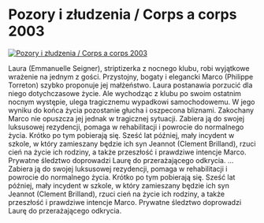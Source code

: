 Pozory i złudzenia / Corps a corps 2003 
=============
[![Pozory i złudzenia / Corps a corps 2003 ](http://vidos.pl/images/player.gif)](http://vidos.pl/pozory-i-zludzenia-corps-a-corps-2003)

 Laura (Emmanuelle Seigner), striptizerka z nocnego klubu, robi wyjątkowe wrażenie na jednym z gości. Przystojny, bogaty i elegancki Marco (Philippe Torreton) szybko proponuje jej małżeństwo. Laura postanawia porzucić dla niego dotychczasowe życie. Ale wychodząc z klubu po swoim ostatnim nocnym występie, ulega tragicznemu wypadkowi samochodowemu. W jego wyniku do końca życia pozostanie głucha i oszpecona bliznami. Zakochany Marco nie opuszcza jej jednak w tragicznej sytuacji. Zabiera ją do swojej luksusowej rezydencji, pomaga w rehabilitacji i powrocie do normalnego życia. Krótko po tym pobierają się. Sześć lat później, mały incydent w szkole, w który zamieszany będzie ich syn Jeannot (Clement Brilland), rzuci cień na życie ich rodziny, a także przeszłość i prawdziwe intencje Marco. Prywatne śledztwo doprowadzi Laurę do przerażającego odkrycia.  ... Zabiera ją do swojej luksusowej rezydencji, pomaga w rehabilitacji i powrocie do normalnego życia. Krótko po tym pobierają się. Sześć lat później, mały incydent w szkole, w który zamieszany będzie ich syn Jeannot (Clement Brilland), rzuci cień na życie ich rodziny, a także przeszłość i prawdziwe intencje Marco. Prywatne śledztwo doprowadzi Laurę do przerażającego odkrycia.

